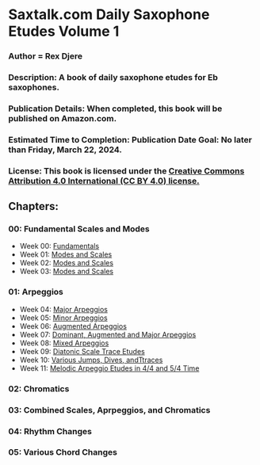 # Saxtalk.com Daily Saxophone Etudes Volume 1

### Author = Rex Djere
### Description: A book of daily saxophone etudes for Eb saxophones.
### Publication Details: When completed, this book will be published on Amazon.com.
### Estimated Time to Completion: Publication Date Goal: No later than Friday, March 22, 2024.
### License: This book is licensed under the [Creative Commons Attribution 4.0 International (CC BY 4.0) license.](https://creativecommons.org/licenses/by/4.0/)

## Chapters:
### 00: Fundamental Scales and Modes
   * Week 00: [Fundamentals](https://github.com/RexDjere/DailySaxEtudesVol1/tree/main/00_week) 
   * Week 01: [Modes and Scales](https://github.com/RexDjere/DailySaxEtudesVol1/tree/main/01_week)
   * Week 02: [Modes and Scales](https://github.com/RexDjere/DailySaxEtudesVol1/tree/main/02_week)
   * Week 03: [Modes and Scales](https://github.com/RexDjere/DailySaxEtudesVol1/tree/main/03_week)
### 01: Arpeggios
   * Week 04: [Major Arpeggios](https://github.com/RexDjere/DailySaxEtudesVol1/tree/main/04_week)
   * Week 05: [Minor Arpeggios](https://github.com/RexDjere/DailySaxEtudesVol1/tree/main/05_week)
   * Week 06: [Augmented Arpeggios](https://github.com/RexDjere/DailySaxEtudesVol1/tree/main/06_week)
   * Week 07: [Dominant, Augmented and Major Arpeggios](https://github.com/RexDjere/DailySaxEtudesVol1/tree/main/07_week)
   * Week 08: [Mixed Arpeggios](https://github.com/RexDjere/DailySaxEtudesVol1/tree/main/08_week)
   * Week 09: [Diatonic Scale Trace Etudes](https://github.com/RexDjere/DailySaxEtudesVol1/tree/main/09_week)
   * Week 10: [Various Jumps, Dives, andTtraces](https://github.com/RexDjere/DailySaxEtudesVol1/tree/main/10_week)
   * Week 11: [Melodic Arpeggio Etudes in 4/4 and 5/4 Time](https://github.com/RexDjere/DailySaxEtudesVol1/tree/main/11_week)
### 02: Chromatics
### 03: Combined Scales, Aprpeggios, and Chromatics
### 04: Rhythm Changes
### 05: Various Chord Changes

